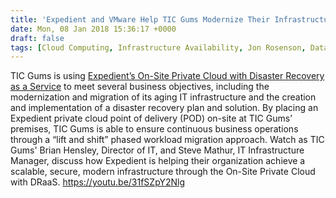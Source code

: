 ```yaml
---
title: 'Expedient and VMware Help TIC Gums Modernize Their Infrastructure with Expedient''s On-Site Private Cloud with DRaaS'
date: Mon, 08 Jan 2018 15:36:17 +0000
draft: false
tags: [Cloud Computing, Infrastructure Availability, Jon Rosenson, Data Security, IaaS, managed services, private cloud, On Premise Cloud, On Premises Cloud, digital transformation, VMware]
---
```


TIC Gums is using [Expedient’s On-Site Private Cloud with Disaster Recovery as a Service](http://bit.ly/2vMh4ih) to meet several business objectives, including the modernization and migration of its aging IT infrastructure and the creation and implementation of a disaster recovery plan and solution. By placing an Expedient private cloud point of delivery (POD) on-site at TIC Gums’ premises, TIC Gums is able to ensure continuous business operations through a “lift and shift” phased workload migration approach. Watch as TIC Gums' Brian Hensley, Director of IT, and Steve Mathur, IT Infrastructure Manager, discuss how Expedient is helping their organization achieve a scalable, secure, modern infrastructure through the On-Site Private Cloud with DRaaS. https://youtu.be/31fSZpY2Nlg